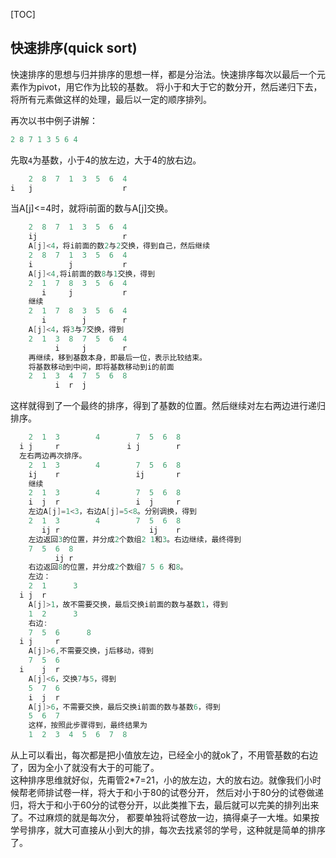 [TOC]

快速排序(quick sort)
---
快速排序的思想与归并排序的思想一样，都是分治法。快速排序每次以最后一个元素作为pivot，用它作为比较的基数。
将小于和大于它的数分开，然后递归下去，将所有元素做这样的处理，最后以一定的顺序排列。  

再次以书中例子讲解：  
```C
2 8 7 1 3 5 6 4
```
先取`4`为基数，小于4的放左边，大于4的放右边。  

```C
    2  8  7  1  3  5  6  4
i   j                    r
```
当A[j]<=4时，就将i前面的数与A[j]交换。  
```C
    2  8  7  1  3  5  6  4
    ij                   r
    A[j]<4，将i前面的数2与2交换，得到自己，然后继续
    2  8  7  1  3  5  6  4
    i        j           r
    A[j]<4,将i前面的数8与1交换，得到
    2  1  7  8  3  5  6  4
       i     j           r
    继续
    2  1  7  8  3  5  6  4
       i        j        r
    A[j]<4，将3与7交换，得到
    2  1  3  8  7  5  6  4
          i     j        r
    再继续，移到基数本身，即最后一位，表示比较结束。
    将基数移动到中间，即将基数移动到i的前面
    2  1  3  4  7  5  6  8
          i  r  j
```
这样就得到了一个最终的排序，得到了基数的位置。然后继续对左右两边进行递归排序。
```C
    2  1  3        4        7  5  6  8
  i j     r               i j        r
  左右两边再次排序。
    2  1  3        4        7  5  6  8
    ij    r                 ij       r
    继续
    2  1  3        4        7  5  6  8
    i  j  r                 i  j     r
    左边A[j]=1<3，右边A[j]=5<8。分别调换，得到
    2  1  3        4        7  5  6  8
       ij r                    ij    r
    左边返回3的位置，并分成2个数组2 1和3。右边继续，最终得到
    7  5  6  8
          ij r
    右边返回8的位置，并分成2个数组7 5 6 和8。
    左边：
    2  1      3
  i j  r
    A[j]>1，故不需要交换，最后交换i前面的数与基数1，得到
    1  2      3
    右边:
    7  5  6      8
  i j     r
    A[j]>6,不需要交换，j后移动，得到
    7  5  6
  i    j  r
    A[j]<6，交换7与5，得到
    5  7  6
    i  j  r
    A[j]>6，不需要交换，最后交换i前面的数与基数6，得到
    5  6  7
    这样，按照此步骤得到，最终结果为
    1  2  3  4  5  6  7  8
```

从上可以看出，每次都是把小值放左边，已经全小的就ok了，不用管基数的右边了，因为全小了就没有大于的可能了。  
这种排序思维就好似，先甭管2*7=21，小的放左边，大的放右边。就像我们小时候帮老师排试卷一样，将大于和小于80的试卷分开，
然后对小于80分的试卷做递归，将大于和小于60分的试卷分开，以此类推下去，最后就可以完美的排列出来了。不过麻烦的就是每次分，
都要单独将试卷放一边，搞得桌子一大堆。如果按学号排序，就大可直接从小到大的排，每次去找紧邻的学号，这种就是简单的排序了。
